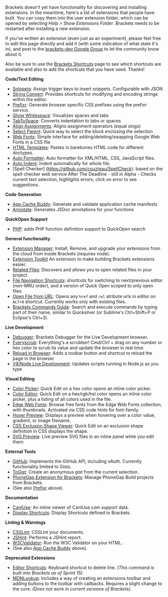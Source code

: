 Brackets doesn't yet have functionality for discovering and installing extensions. In the meantime, here's a list of extensions that people have built. You can copy them into the user extension folder, which can be opened by selecting _Help > Show Extensions Folder_. Brackets needs to be restarted after installing a new extension.

If you've written an extension (even just as an experiment), please feel free to edit this page directly and add it (with some indication of what state it's in), and post to the [brackets-dev Google Group](http://groups.google.com/group/brackets-dev) to let the community know about it. 

Also be sure to use the [Brackets Shortcuts](https://github.com/adobe/brackets/wiki/Brackets-Shortcuts) page to see which shortcuts are available and also to add the shortcuts that you have used. Thanks!

**Code/Text Editing**
* [Snippets](https://github.com/jrowny/brackets-snippets): Assign trigger keys to insert snippets. Configurable with JSON
* [String Convert](https://github.com/mikechambers/StringConvert): Provides shortcuts for modifying and encoding strings within the editor.
* [Prefixr](https://github.com/davidderaedt/prefixr-extension): Generate browser specific CSS prefixes using the prefixr service.
* [Show Whitespace](https://github.com/DennisKehrig/brackets-show-whitespace): Visualizes spaces and tabs
* [TabToSpace](https://github.com/davidderaedt/tabtospace-extension): Converts indentation to tabs or spaces
* [Align Assignments](https://github.com/deemeetar/AlignAssignments): Aligns assignment operators (equal sings)
* [Select Parent](https://github.com/njx/select-parent): Quick way to select the block enclosing the selection
* [Web Fonts](https://github.com/talmand/Brackets-Web-Fonts): Simple interface for adding/deleting/swapping Google Web Fonts in a CSS file
* [HTML Templates](https://github.com/talmand/Brackets-HTML-Templates): Pastes in barebones HTML code for different doctypes.
* [Auto Formatter](https://github.com/shumpei/brackets-formatter-extension): Auto formatter for XML/HTML, CSS, JavaScript files.
* [Auto Indent](https://github.com/shumpei/brackets-autoindent-extension): Indent automatically for whole file.
* [Spell Checker] (https://github.com/couzteau/SpellCheck): based on the spell checker web service After The Deadline - still in Alpha - Checks current text selection, highlights errors, click on error to see suggestions.


**Code Generation**
* [App Cache Buddy](https://github.com/davidderaedt/appcache-gen): Generate and validate application cache manifests.
* [Annotate](https://github.com/davidderaedt/annotate-extension): Generates JSDoc annotations for your functions

**QuickOpen Support**
* [PHP](https://github.com/aonic/brackets-QuickOpenPHP): adds PHP function definition support to QuickOpen search

**General functionality**
* [Extension Manager](https://github.com/jdiehl/brackets-extension-manager): Install, Remove, and upgrade your extensions from the cloud from inside Brackets (requires node).
* [Extension Toolkit](https://github.com/davidderaedt/Brackets-extension-toolkit) An extension to make building Brackets extensions easier.
* [Related Files](https://github.com/jhatwich/brackets-related-files): Discovers and allows you to open related files in your project.
* [File Navigation Shortcuts](https://github.com/peterflynn/brackets-editor-nav): shortcuts for switching to next/previous editor (<em>non</em>-MRU order), and a version of Quick Open scoped to only open files.
* [Open File from URL](https://github.com/deemeetar/OpenFileFromUrl): Opens any ```href``` and ```rel``` atribute urls in editor on ```ALT+0``` shortcut. Currently works only with existing files. 
* [Brackets Commands Guide](https://github.com/peterflynn/brackets-commands-guide): Search and execute commands by typing part of their name, similar to Quicksilver (or Sublime's Ctrl+Shift+P or Eclipse's Ctrl+3).

**Live Development**
* [Debugger](https://github.com/jdiehl/brackets-debugger): Brackets Debugger for the Live Development browser.
* [Everyscrub](https://github.com/peterflynn/everyscrub): Everything's a scrubber! Cmd/Ctrl + drag on any number or hex color to scrub its value and update the browser in real time.
* [Reload in Browser](https://github.com/DennisKehrig/brackets.ReloadInBrowser): Adds a toolbar button and shortcut to reload the page in the browser
* [V8/Node Live Development](https://github.com/DennisKehrig/brackets-v8-node-live): Updates scripts running in Node.js as you type

**Visual Editing**
* [Color Picker](https://github.com/jdiehl/brackets-color-picker): Quick Edit on a hex color opens an inline color picker.
* [Color Editor](https://github.com/GarthDB/brackets-inline-color-editor): Quick Edit on a hex/rgb/hsl color opens an inline color picker, plus a listing of all colors used in the file.
* [Edge Web Fonts](https://github.com/adobe/brackets-edge-web-fonts/): Browse free fonts from the Edge Web Fonts collection, with thumbnails. Activated via CSS code hints for font-family.
* [Hover Preview](https://github.com/gruehle/HoverPreview): Displays a preview when hovering over a color value, gradient, or image filename.
* [CSS Exclusion Shape Viewer](https://github.com/adobe/brackets-plugin-exclusions): Quick Edit on an exclusion shape definition in CSS displays the shape.
* [SVG Preview](https://github.com/peterflynn/svg-preview): Live preview SVG files in an inline panel while you edit them.

**External Tools**
* [GitHub](https://github.com/jrowny/brackets-github): Implements the GitHub API, including oAuth. Currently functionality limited to Gists.
* [ToGist](https://github.com/davidderaedt/togist): Create an anonymous gist from the current selection.
* [PhoneGap Extension for Brackets](https://github.com/adobe/brackets-phonegap): Manage PhoneGap Build projects from Brackets. 
* (See also [Prefixr](https://github.com/davidderaedt/prefixr-extension) above).

**Documentation**
* [CanIUse](https://github.com/cfjedimaster/brackets-caniuse): An inline viewer of CanIUse.com support data.
* [Display Shortcuts](https://github.com/redmunds/brackets-display-shortcuts): Display Shortcuts defined to Brackets.

**Linting & Warnings**
* [CSSLint](https://github.com/cfjedimaster/brackets-csslint): CSSLint your documents.
* [JSHint](https://github.com/cfjedimaster/brackets-jshint): Performs a JSHint report.
* [W3CValidator](https://github.com/cfjedimaster/brackets-w3cvalidation): Run the W3C Validator on your HTML.
* (See also [App Cache Buddy](https://github.com/davidderaedt/appcache-gen) above).

**Deprecated Extensions**
* [Editor Shortcuts](https://github.com/aonic/editor-shortcuts): Keyboard shortcut to delete line. _(This command is built into Brackets as of Sprint 15)._
* [MDNLookup](https://github.com/pamelafox/brackets-MDNLookup-extension): Includes a way of creating an extensions toolbar and adding buttons to the toolbar with callbacks. Requires a slight change to the core. _(Does not work in current versions of Brackets)._
